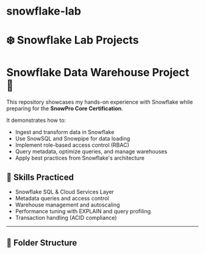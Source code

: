 # snowflake-lab

# ❄️ Snowflake Lab Projects

# Snowflake Data Warehouse Project 🚀

This repository showcases my hands-on experience with Snowflake while preparing for the **SnowPro Core Certification**.

It demonstrates how to:
- Ingest and transform data in Snowflake
- Use SnowSQL and Snowpipe for data loading
- Implement role-based access control (RBAC)
- Query metadata, optimize queries, and manage warehouses
- Apply best practices from Snowflake's architecture

## 🧠 Skills Practiced
- Snowflake SQL & Cloud Services Layer
- Metadata queries and access control
- Warehouse management and autoscaling
- Performance tuning with EXPLAIN and query profiling
- Transaction handling (ACID compliance)
---

## 📁 Folder Structure
